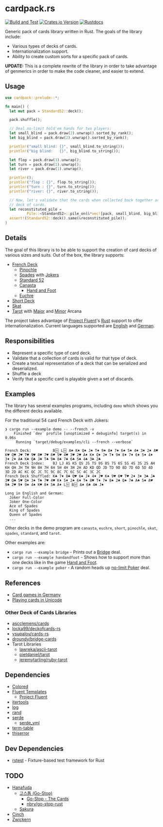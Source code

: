 # cardpack.rs

[![Build and Test](https://github.com/ImperialBower/cardpack.rs/actions/workflows/CI.yaml/badge.svg)](https://github.com/ImperialBower/cardpack.rs/actions/workflows/CI.yaml)
[![Crates.io Version](https://img.shields.io/crates/v/cardpack.svg)](https://crates.io/crates/cardpack)
[![Rustdocs](https://docs.rs/cardpack/badge.svg)](https://docs.rs/cardpack/)

Generic pack of cards library written in Rust. The goals of the library include:

* Various types of decks of cards.
* Internationalization support.
* Ability to create custom sorts for a specific pack of cards.

**UPDATE:** This is a complete rewrite of the library in order to take advantage of genmerics
in order to make the code cleaner, and easier to extend. 

## Usage

```rust
use cardpack::prelude::*;

fn main() {
  let mut pack = Standard52::deck();

  pack.shuffle();

  // Deal no-limit hold'em hands for two players:
  let small_blind = pack.draw(2).unwrap().sorted_by_rank();
  let big_blind = pack.draw(2).unwrap().sorted_by_rank();

  println!("small blind: {}", small_blind.to_string());
  println!("big blind:   {}", big_blind.to_string());

  let flop = pack.draw(3).unwrap();
  let turn = pack.draw(1).unwrap();
  let river = pack.draw(1).unwrap();

  println!();
  println!("flop : {}", flop.to_string());
  println!("turn : {}", turn.to_string());
  println!("river: {}", river.to_string());

  // Now, let's validate that the cards when collected back together are a valid Standard52
  // deck of cards.
  let reconstituted_pile =
          Pile::<Standard52>::pile_on(&*vec![pack, small_blind, big_blind, flop, turn, river]);
  assert!(Standard52::deck().same(&reconstituted_pile));
}
```

## Details

The goal of this library is to be able to support the creation of card
decks of various sizes and suits. Out of the box, the library supports:

* [French Deck](https://en.wikipedia.org/wiki/French_playing_cards)
  * [Pinochle](https://en.wikipedia.org/wiki/Pinochle#Deck)
  * [Spades](https://en.wikipedia.org/wiki/Spades_(card_game)#General_overview) with [Jokers](https://en.wikipedia.org/wiki/Joker_(playing_card))
  * [Standard 52](https://en.wikipedia.org/wiki/Standard_52-card_deck)
  * [Canasta](https://en.wikipedia.org/wiki/Canasta#Cards_and_deal)
    * [Hand and Foot](https://www.pagat.com/rummy/handfoot.html)
  * [Euchre](https://en.wikipedia.org/wiki/Euchre)
* [Short Deck](https://en.wikipedia.org/wiki/Six-plus_hold_'em)
* [Skat](https://en.wikipedia.org/wiki/Skat_(card_game)#Deck)
* [Tarot](https://en.wikipedia.org/wiki/Tarot#Tarot_gaming_decks) with [Major](https://en.wikipedia.org/wiki/Major_Arcana) and [Minor](https://en.wikipedia.org/wiki/Minor_Arcana) Arcana

The project takes advantage of [Project Fluent](https://www.projectfluent.org/)'s
[Rust](https://github.com/projectfluent/fluent-rs) support to offer
internationalization. Current languages supported are
[English](src/fluent/locales/en-US/french-deck.ftl) and
[German](src/fluent/locales/de/french-deck.ftl).

## Responsibilities

* Represent a specific type of card deck.
* Validate that a collection of cards is valid for that type of deck.
* Create a textual representation of a deck that can be serialized and deserialized.
* Shuffle a deck
* Verify that a specific card is playable given a set of discards.

## Examples

The library has several examples programs, including `demo` which shows you the different decks
available.

For the traditional 54 card French Deck with Jokers:

```shell
❯ cargo run --example demo -- --french -v
    Finished `dev` profile [unoptimized + debuginfo] target(s) in 0.06s
     Running `target/debug/examples/cli --french --verbose`

French Deck:          B🃟 L🃟 A♠ K♠ Q♠ J♠ T♠ 9♠ 8♠ 7♠ 6♠ 5♠ 4♠ 3♠ 2♠ A♥ K♥ Q♥ J♥ T♥ 9♥ 8♥ 7♥ 6♥ 5♥ 4♥ 3♥ 2♥ A♦ K♦ Q♦ J♦ T♦ 9♦ 8♦ 7♦ 6♦ 5♦ 4♦ 3♦ 2♦ A♣ K♣ Q♣ J♣ T♣ 9♣ 8♣ 7♣ 6♣ 5♣ 4♣ 3♣ 2♣
French Deck Index:    BJ LJ AS KS QS JS TS 9S 8S 7S 6S 5S 4S 3S 2S AH KH QH JH TH 9H 8H 7H 6H 5H 4H 3H 2H AD KD QD JD TD 9D 8D 7D 6D 5D 4D 3D 2D AC KC QC JC TC 9C 8C 7C 6C 5C 4C 3C 2C
French Deck Shuffled: K♣ 7♦ 8♣ Q♥ 6♠ J♦ 4♦ J♥ K♠ 9♥ 6♥ T♥ 2♦ 3♦ 3♣ J♣ 3♥ Q♣ 5♥ Q♦ 3♠ T♣ 7♥ 4♥ K♦ 5♦ 2♠ 6♦ T♠ 8♥ T♦ 7♠ 8♠ 2♣ Q♠ 7♣ A♣ 5♠ A♥ 9♣ 2♥ 9♦ 9♠ 4♠ K♥ 8♦ 5♣ A♦ L🃟 B🃟 A♠ 6♣ 4♣ J♠

Long in English and German:
  Joker Full-Color 
  Joker One-Color 
  Ace of Spades 
  King of Spades 
  Queen of Spades 
  ...
```

Other decks in the demo program are `canasta`, `euchre`, `short`, `pinochle`, `skat`, `spades`,
`standard`, and `tarot`.

Other examples are:

- `cargo run --example bridge` - Prints out a [Bridge](https://en.wikipedia.org/wiki/Contract_bridge) deal.
- `cargo run --example handandfoot` - Shows how to support more than one decks like in the game [Hand and Foot](https://www.wikihow.com/Play-Hand-and-Foot).
- `cargo run --example poker` - A random heads up [no-limit Poker](https://en.wikipedia.org/wiki/Texas_hold_%27em) deal.

## References

* [Card games in Germany](https://www.pagat.com/national/germany.html)
* [Playing cards in Unicode](https://en.wikipedia.org/wiki/Playing_cards_in_Unicode)

### Other Deck of Cards Libraries

* [ascclemens/cards](https://github.com/ascclemens/cards)
* [locka99/deckofcards-rs](https://github.com/locka99/deckofcards-rs)
* [vsupalov/cards-rs](https://github.com/vsupalov/cards-rs)
* [droundy/bridge-cards](https://github.com/droundy/bridge-cards)
* Tarot Libraries
  * [lawreka/ascii-tarot](https://github.com/lawreka/ascii-tarot)
  * [pietdaniel/tarot](https://github.com/pietdaniel/tarot)
  * [jeremytarling/ruby-tarot](https://github.com/jeremytarling/ruby-tarot)

## Dependencies

* [Colored](https://github.com/colored-rs/colored)
* [Fluent Templates](https://github.com/XAMPPRocky/fluent-templates)
  * [Project Fluent](https://www.projectfluent.org/)
* [itertools](https://github.com/rust-itertools/itertools)
* [log](https://github.com/rust-lang/log)
* [rand](https://github.com/rust-random/rand)
* [serde](https://github.com/serde-rs/serde)
  * [serde_yml](https://github.com/sebastienrousseau/serde_yml)
* [term-table](https://github.com/RyanBluth/term-table-rs)
* [thiserror](https://github.com/dtolnay/thiserror)

## Dev Dependencies

* [rstest](https://github.com/la10736/rstest) - Fixture-based test framework for Rust

## TODO

* [Hanafuda](https://en.wikipedia.org/wiki/Hanafuda)
  * [고스톱 (Go-Stop)](https://en.wikipedia.org/wiki/Go-Stop)
    * [Go-Stop - The Cards](https://www.sloperama.com/gostop/cards.html)
    * [nbry/go-stop-rust](https://github.com/nbry/go-stop-rust)
  * [Sakura](https://en.wikipedia.org/wiki/Sakura_(card_game))
* [Cinch](https://en.wikipedia.org/wiki/Cinch_(card_game))
* [Zwickern](https://en.wikipedia.org/wiki/Zwickern)
